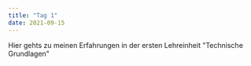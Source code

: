 ```yaml
---
title: "Tag 1"
date: 2021-09-15
---
```


Hier gehts zu meinen Erfahrungen in der ersten Lehreinheit "Technische Grundlagen"
